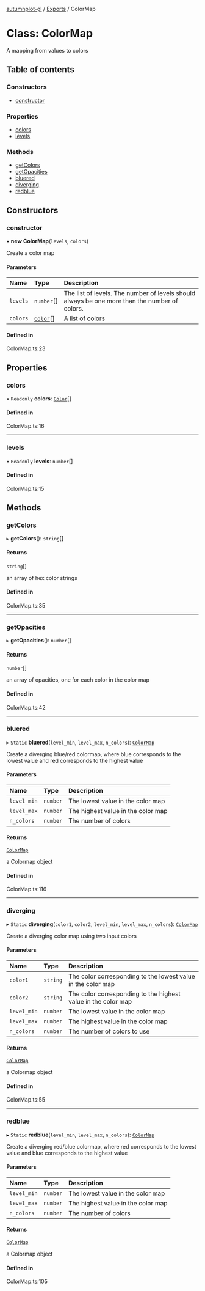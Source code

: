[autumnplot-gl](../README.md) / [Exports](../modules.md) / ColorMap

# Class: ColorMap

A mapping from values to colors

## Table of contents

### Constructors

- [constructor](ColorMap.md#constructor)

### Properties

- [colors](ColorMap.md#colors)
- [levels](ColorMap.md#levels)

### Methods

- [getColors](ColorMap.md#getcolors)
- [getOpacities](ColorMap.md#getopacities)
- [bluered](ColorMap.md#bluered)
- [diverging](ColorMap.md#diverging)
- [redblue](ColorMap.md#redblue)

## Constructors

### constructor

• **new ColorMap**(`levels`, `colors`)

Create a color map

#### Parameters

| Name | Type | Description |
| :------ | :------ | :------ |
| `levels` | `number`[] | The list of levels. The number of levels should always be one more than the number of colors. |
| `colors` | [`Color`](../interfaces/Color.md)[] | A list of colors |

#### Defined in

ColorMap.ts:23

## Properties

### colors

• `Readonly` **colors**: [`Color`](../interfaces/Color.md)[]

#### Defined in

ColorMap.ts:16

___

### levels

• `Readonly` **levels**: `number`[]

#### Defined in

ColorMap.ts:15

## Methods

### getColors

▸ **getColors**(): `string`[]

#### Returns

`string`[]

an array of hex color strings

#### Defined in

ColorMap.ts:35

___

### getOpacities

▸ **getOpacities**(): `number`[]

#### Returns

`number`[]

an array of opacities, one for each color in the color map

#### Defined in

ColorMap.ts:42

___

### bluered

▸ `Static` **bluered**(`level_min`, `level_max`, `n_colors`): [`ColorMap`](ColorMap.md)

Create a diverging blue/red colormap, where blue corresponds to the lowest value and red corresponds to the highest value

#### Parameters

| Name | Type | Description |
| :------ | :------ | :------ |
| `level_min` | `number` | The lowest value in the color map |
| `level_max` | `number` | The highest value in the color map |
| `n_colors` | `number` | The number of colors |

#### Returns

[`ColorMap`](ColorMap.md)

a Colormap object

#### Defined in

ColorMap.ts:116

___

### diverging

▸ `Static` **diverging**(`color1`, `color2`, `level_min`, `level_max`, `n_colors`): [`ColorMap`](ColorMap.md)

Create a diverging color map using two input colors

#### Parameters

| Name | Type | Description |
| :------ | :------ | :------ |
| `color1` | `string` | The color corresponding to the lowest value in the color map |
| `color2` | `string` | The color corresponding to the highest value in the color map |
| `level_min` | `number` | The lowest value in the color map |
| `level_max` | `number` | The highest value in the color map |
| `n_colors` | `number` | The number of colors to use |

#### Returns

[`ColorMap`](ColorMap.md)

a Colormap object

#### Defined in

ColorMap.ts:55

___

### redblue

▸ `Static` **redblue**(`level_min`, `level_max`, `n_colors`): [`ColorMap`](ColorMap.md)

Create a diverging red/blue colormap, where red corresponds to the lowest value and blue corresponds to the highest value

#### Parameters

| Name | Type | Description |
| :------ | :------ | :------ |
| `level_min` | `number` | The lowest value in the color map |
| `level_max` | `number` | The highest value in the color map |
| `n_colors` | `number` | The number of colors |

#### Returns

[`ColorMap`](ColorMap.md)

a Colormap object

#### Defined in

ColorMap.ts:105
